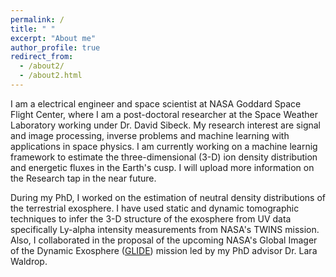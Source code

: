 ```yaml
---
permalink: /
title: " "
excerpt: "About me"
author_profile: true
redirect_from: 
  - /about2/
  - /about2.html
---
```


I am a electrical engineer and space scientist at NASA Goddard Space Flight Center, where I am a post-doctoral researcher at the Space Weather Laboratory working under Dr. David Sibeck. My research interest are signal and image processing, inverse problems and machine learning with applications in space physics. I am currently working on a machine learnig framework to estimate the three-dimensional (3-D) ion density distribution and energetic fluxes in the Earth's cusp. I will upload more information on the Research tap in the near future.

During my PhD, I worked on the estimation of neutral density distributions of the terrestrial exosphere. I have used static and dynamic tomographic techniques to infer the 3-D structure of the exosphere from UV data specifically Ly-alpha intensity measurements from NASA's TWINS mission. Also, I collaborated in the proposal of the upcoming NASA's Global Imager of the Dynamic Exosphere ([GLIDE](https://twitter.com/Dr_ThomasZ/status/1334611529522540544)) mission led by my PhD advisor Dr. Lara Waldrop.









